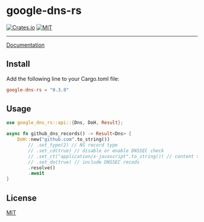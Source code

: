 # google-dns-rs

[![Crates.io](https://img.shields.io/crates/v/google-dns-rs.svg)](https://crates.io/crates/google-dns-rs)
[![MIT](https://img.shields.io/badge/license-MIT-blue.svg)](./LICENSE)

---

[Documentation](https://docs.rs/google-dns-rs/0.3.0/google_dns_rs/)

## Install

Add the following line to your Cargo.toml file:

```toml
google-dns-rs = "0.3.0"
```

## Usage

```rust
use google_dns_rs::api::{Dns, DoH, Result};

async fn github_dns_records() -> Result<Dns> {
    DoH::new("github.com".to_string())
        // .set_type(2) // NS record type
        // .set_cd(true) // disable or enable DNSSEC check
        // .set_ct("application/x-javascript".to_string()) // content type
        // .set_do(true) // include DNSSEC recods
        .resolve()
        .await
}
```

## License

[MIT](./LICENSE)
